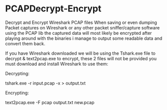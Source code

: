 # PCAPDecrypt-Encrypt
Decrypt and Encrypt Wireshark PCAP files
When saving or even dumping Packet captures on Wireshark or any other packet sniffer/capture software using the PCAP lib the captured data will most likely be encrypted after playing around with the binaries i manage to output some readable data and convert them back.

If you have Wireshark downloaded we will be using the Tshark.exe file to decrypt & text2pcap.exe to encrypt, these 2 files will not be provided you must download and install Wireshark to use them:


Decrypting:


tshark.exe -r input.pcap -x > output.txt


Encrypting:


text2pcap.exe -F pcap output.txt new.pcap
